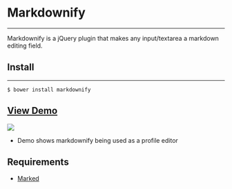 # Markdownify
------
Markdownify is a jQuery plugin that makes any input/textarea a markdown
editing field.

## Install
------
`$ bower install markdownify`

## [View Demo](http://codeshoppe.io/markdownify/example/portfolio.html)
![](http://g.recordit.co/Mh3WzKTAjp.gif)
- Demo shows markdownify being used as a profile editor

## Requirements
- [Marked](https://github.com/chjj/marked)
